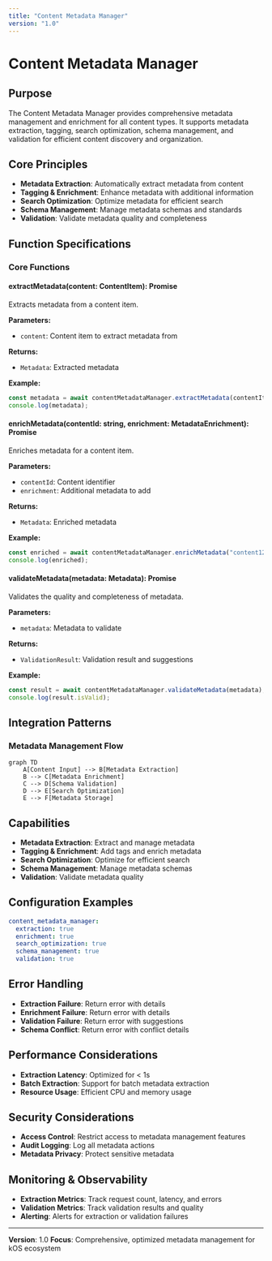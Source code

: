```yaml
---
title: "Content Metadata Manager"
version: "1.0"
---
```


# **Content Metadata Manager**

## **Purpose**

The Content Metadata Manager provides comprehensive metadata management and enrichment for all content types. It supports metadata extraction, tagging, search optimization, schema management, and validation for efficient content discovery and organization.

## **Core Principles**

- **Metadata Extraction**: Automatically extract metadata from content
- **Tagging & Enrichment**: Enhance metadata with additional information
- **Search Optimization**: Optimize metadata for efficient search
- **Schema Management**: Manage metadata schemas and standards
- **Validation**: Validate metadata quality and completeness

## **Function Specifications**

### **Core Functions**

#### **extractMetadata(content: ContentItem): Promise<Metadata>**
Extracts metadata from a content item.

**Parameters:**
- `content`: Content item to extract metadata from

**Returns:**
- `Metadata`: Extracted metadata

**Example:**
```typescript
const metadata = await contentMetadataManager.extractMetadata(contentItem);
console.log(metadata);
```

#### **enrichMetadata(contentId: string, enrichment: MetadataEnrichment): Promise<Metadata>**
Enriches metadata for a content item.

**Parameters:**
- `contentId`: Content identifier
- `enrichment`: Additional metadata to add

**Returns:**
- `Metadata`: Enriched metadata

**Example:**
```typescript
const enriched = await contentMetadataManager.enrichMetadata("content123", { tags: ["finance", "2025"] });
console.log(enriched);
```

#### **validateMetadata(metadata: Metadata): Promise<ValidationResult>**
Validates the quality and completeness of metadata.

**Parameters:**
- `metadata`: Metadata to validate

**Returns:**
- `ValidationResult`: Validation result and suggestions

**Example:**
```typescript
const result = await contentMetadataManager.validateMetadata(metadata);
console.log(result.isValid);
```

## **Integration Patterns**

### **Metadata Management Flow**
```mermaid
graph TD
    A[Content Input] --> B[Metadata Extraction]
    B --> C[Metadata Enrichment]
    C --> D[Schema Validation]
    D --> E[Search Optimization]
    E --> F[Metadata Storage]
```

## **Capabilities**

- **Metadata Extraction**: Extract and manage metadata
- **Tagging & Enrichment**: Add tags and enrich metadata
- **Search Optimization**: Optimize for efficient search
- **Schema Management**: Manage metadata schemas
- **Validation**: Validate metadata quality

## **Configuration Examples**

```yaml
content_metadata_manager:
  extraction: true
  enrichment: true
  search_optimization: true
  schema_management: true
  validation: true
```

## **Error Handling**

- **Extraction Failure**: Return error with details
- **Enrichment Failure**: Return error with details
- **Validation Failure**: Return error with suggestions
- **Schema Conflict**: Return error with conflict details

## **Performance Considerations**

- **Extraction Latency**: Optimized for < 1s
- **Batch Extraction**: Support for batch metadata extraction
- **Resource Usage**: Efficient CPU and memory usage

## **Security Considerations**

- **Access Control**: Restrict access to metadata management features
- **Audit Logging**: Log all metadata actions
- **Metadata Privacy**: Protect sensitive metadata

## **Monitoring & Observability**

- **Extraction Metrics**: Track request count, latency, and errors
- **Validation Metrics**: Track validation results and quality
- **Alerting**: Alerts for extraction or validation failures

---

**Version**: 1.0
**Focus**: Comprehensive, optimized metadata management for kOS ecosystem 